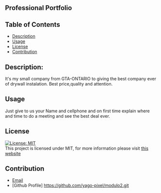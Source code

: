 ## Professional Portfolio

## Table of Contents

- [Description](#description)
- [Usage](#usage)
- [License](#license)
- [Contribution](#contribution)


## Description:

It's my small company from GTA-ONTARIO to giving the best company  ever of drywall instalation. Best price,quality and attention.

## Usage

Just give to us your Name and cellphone and on first time explain where and time to do a meeting and see the best deal ever.

## License

[![License: MIT](https://img.shields.io/badge/License-MIT-yellow.svg)](https://opensource.org/licenses/MIT) <br>
This project is licensed under MIT, for more information please visit [this website](https://opensource.org/licenses/MIT)

## Contribution
- [Email](yagolira02@hotmail.com)
- [Github Profile] https://github.com/yago-pixel/modulo2.git

